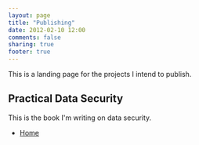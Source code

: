 ```yaml
---
layout: page
title: "Publishing"
date: 2012-02-10 12:00
comments: false
sharing: true
footer: true
---
```


This is a landing page for the projects I intend to publish.

## Practical Data Security
This is the book I'm writing on data security.

* [Home](/publish/datasec/)